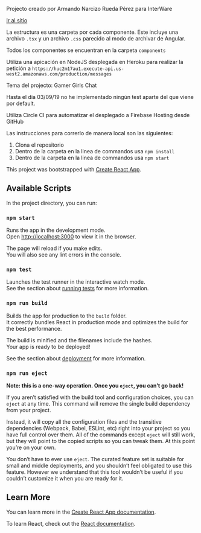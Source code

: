 Projecto creado por Armando Narcizo Rueda Pérez para InterWare

[Ir al sitio](https://portafolio-armando.web.app/)

La estructura es una carpeta por cada componente. Este incluye una archivo `.tsx` y un archivo `.css` parecido al modo de archivar de Angular.

Todos los componentes se encuentran en la carpeta `components`

Utiliza una apicación en NodeJS desplegada en Heroku para realizar la petición a `https://huc2m17au1.execute-api.us-west2.amazonaws.com/production/messages`

Tema del projecto: Gamer Girls Chat

Hasta el dia 03/09/19 no he implementado ningún test aparte del que viene por default.

Utiliza Circle CI para automatizar el desplegado a Firebase Hosting desde GitHub

Las instrucciones para correrlo de manera local son las siguientes:

1. Clona el repositorio
2. Dentro de la carpeta en la linea de commandos usa `npm install`
2. Dentro de la carpeta en la linea de commandos usa `npm start`

This project was bootstrapped with [Create React App](https://github.com/facebook/create-react-app).

## Available Scripts

In the project directory, you can run:

### `npm start`

Runs the app in the development mode.<br>
Open [http://localhost:3000](http://localhost:3000) to view it in the browser.

The page will reload if you make edits.<br>
You will also see any lint errors in the console.

### `npm test`

Launches the test runner in the interactive watch mode.<br>
See the section about [running tests](https://facebook.github.io/create-react-app/docs/running-tests) for more information.

### `npm run build`

Builds the app for production to the `build` folder.<br>
It correctly bundles React in production mode and optimizes the build for the best performance.

The build is minified and the filenames include the hashes.<br>
Your app is ready to be deployed!

See the section about [deployment](https://facebook.github.io/create-react-app/docs/deployment) for more information.

### `npm run eject`

**Note: this is a one-way operation. Once you `eject`, you can’t go back!**

If you aren’t satisfied with the build tool and configuration choices, you can `eject` at any time. This command will remove the single build dependency from your project.

Instead, it will copy all the configuration files and the transitive dependencies (Webpack, Babel, ESLint, etc) right into your project so you have full control over them. All of the commands except `eject` will still work, but they will point to the copied scripts so you can tweak them. At this point you’re on your own.

You don’t have to ever use `eject`. The curated feature set is suitable for small and middle deployments, and you shouldn’t feel obligated to use this feature. However we understand that this tool wouldn’t be useful if you couldn’t customize it when you are ready for it.

## Learn More

You can learn more in the [Create React App documentation](https://facebook.github.io/create-react-app/docs/getting-started).

To learn React, check out the [React documentation](https://reactjs.org/).
